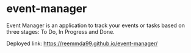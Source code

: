 # event-manager
Event Manager is an application to track your events or tasks based on three stages: To Do, In Progress and Done.

Deployed link: https://reemmda99.github.io/event-manager/